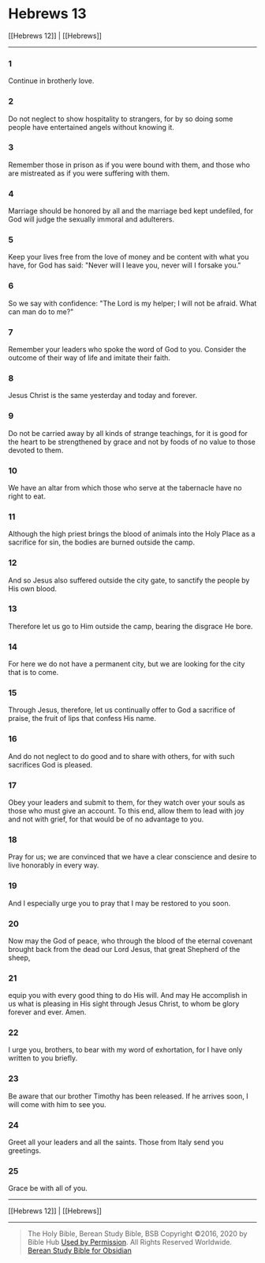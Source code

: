 # Hebrews 13

[[Hebrews 12]] | [[Hebrews]]

---

### 1
Continue in brotherly love.

### 2
Do not neglect to show hospitality to strangers, for by so doing some people have entertained angels without knowing it.

### 3
Remember those in prison as if you were bound with them, and those who are mistreated as if you were suffering with them.

### 4
Marriage should be honored by all and the marriage bed kept undefiled, for God will judge the sexually immoral and adulterers.

### 5
Keep your lives free from the love of money and be content with what you have, for God has said: "Never will I leave you, never will I forsake you."

### 6
So we say with confidence: "The Lord is my helper; I will not be afraid. What can man do to me?"

### 7
Remember your leaders who spoke the word of God to you. Consider the outcome of their way of life and imitate their faith.

### 8
Jesus Christ is the same yesterday and today and forever.

### 9
Do not be carried away by all kinds of strange teachings, for it is good for the heart to be strengthened by grace and not by foods of no value to those devoted to them.

### 10
We have an altar from which those who serve at the tabernacle have no right to eat.

### 11
Although the high priest brings the blood of animals into the Holy Place as a sacrifice for sin, the bodies are burned outside the camp.

### 12
And so Jesus also suffered outside the city gate, to sanctify the people by His own blood.

### 13
Therefore let us go to Him outside the camp, bearing the disgrace He bore.

### 14
For here we do not have a permanent city, but we are looking for the city that is to come.

### 15
Through Jesus, therefore, let us continually offer to God a sacrifice of praise, the fruit of lips that confess His name.

### 16
And do not neglect to do good and to share with others, for with such sacrifices God is pleased.

### 17
Obey your leaders and submit to them, for they watch over your souls as those who must give an account. To this end, allow them to lead with joy and not with grief, for that would be of no advantage to you.

### 18
Pray for us; we are convinced that we have a clear conscience and desire to live honorably in every way.

### 19
And I especially urge you to pray that I may be restored to you soon.

### 20
Now may the God of peace, who through the blood of the eternal covenant brought back from the dead our Lord Jesus, that great Shepherd of the sheep,

### 21
equip you with every good thing to do His will. And may He accomplish in us what is pleasing in His sight through Jesus Christ, to whom be glory forever and ever. Amen.

### 22
I urge you, brothers, to bear with my word of exhortation, for I have only written to you briefly.

### 23
Be aware that our brother Timothy has been released. If he arrives soon, I will come with him to see you.

### 24
Greet all your leaders and all the saints. Those from Italy send you greetings.

### 25
Grace be with all of you.

---

[[Hebrews 12]] | [[Hebrews]]

---

> The Holy Bible, Berean Study Bible, BSB
> Copyright &copy;2016, 2020 by Bible Hub
> [Used by Permission](https://berean.bible/terms.htm). All Rights Reserved Worldwide.
> [Berean Study Bible for Obsidian](https://github.com/gapmiss/berean-study-bible-for-obsidian)</small>

